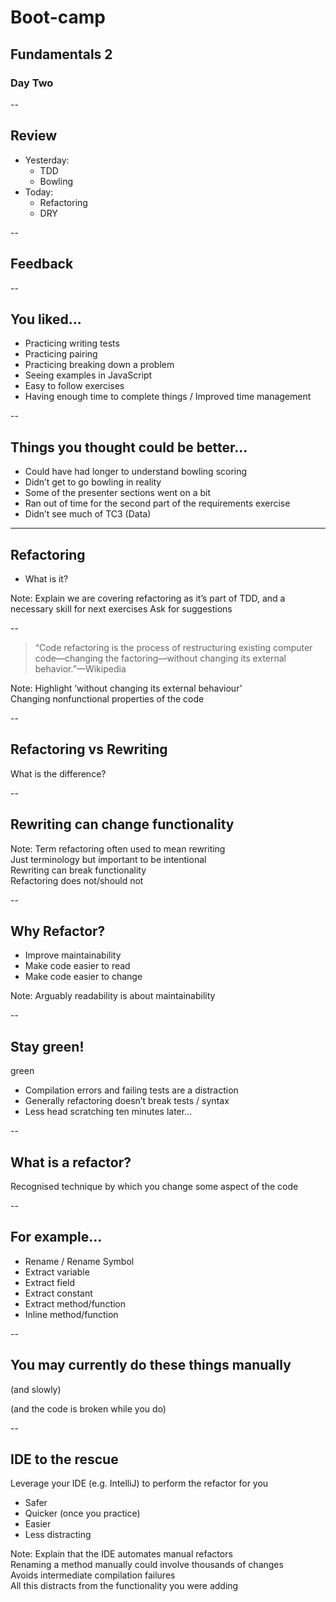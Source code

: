 # Boot-camp
## Fundamentals 2
### Day Two

--

## Review

+ Yesterday:
  + TDD
  + Bowling
+ Today:
  + Refactoring
  + DRY

--

## Feedback

--

## You liked…

+ Practicing writing tests
+ Practicing pairing
+ Practicing breaking down a problem
+ Seeing examples in JavaScript
+ Easy to follow exercises
+ Having enough time to complete things / Improved time management

--

## Things you thought could be better…

+ Could have had longer to understand bowling scoring
+ Didn’t get to go bowling in reality
+ Some of the presenter sections went on a bit
+ Ran out of time for the second part of the requirements exercise
+ Didn’t see much of TC3 (Data)

---

## Refactoring

+ What is it?

Note:
  Explain we are covering refactoring as it’s part of TDD, and a necessary skill for next exercises 
  Ask for suggestions  

--

> “Code refactoring is the process of restructuring existing computer code—changing the factoring—without changing its external behavior.”—Wikipedia

Note: Highlight ‘without changing its external behaviour’  
  Changing nonfunctional properties of the code

--

## Refactoring vs Rewriting

What is the difference?

--

## Rewriting **can** change functionality

Note:
  Term refactoring often used to mean rewriting  
  Just terminology but important to be intentional  
  Rewriting can break functionality  
  Refactoring does not/should not  

--

## Why Refactor?

+ Improve maintainability
+ Make code easier to read
+ Make code easier to change

Note:
  Arguably readability is about maintainability  

--


## Stay green!

<background>green</background>

+ Compilation errors and failing tests are a distraction
+ Generally refactoring doesn’t break tests / syntax
+ Less head scratching ten minutes later…

--

## What is a refactor?

Recognised technique by which you change some aspect of the code

--

## For example…

+ Rename / Rename Symbol
+ Extract variable
+ Extract field
+ Extract constant
+ Extract method/function
+ Inline method/function

--

## You may currently do these things manually

(and slowly)

(and the code is broken while you do)

--

## IDE to the rescue

Leverage your IDE (e.g. IntelliJ) to perform the refactor for you
+ Safer
+ Quicker (once you practice)
+ Easier
+ Less distracting

Note:
  Explain that the IDE automates manual refactors  
  Renaming a method manually could involve thousands of changes  
  Avoids intermediate compilation failures  
  All this distracts from the functionality you were adding  
